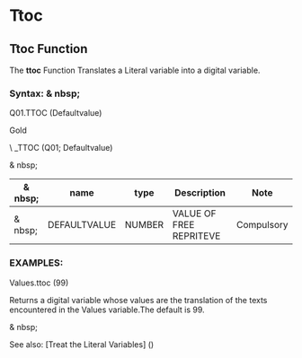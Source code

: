 # Ttoc

## Ttoc Function

The **ttoc** Function Translates a Literal variable into a digital variable.

### Syntax: & nbsp;

Q01.TTOC (Defaultvalue)

Gold

\ _TTOC (Q01; Defaultvalue)

& nbsp;

| & nbsp; | **name** | **type** | **Description** | **Note** |
| --- | --- | --- | --- | --- |
| & nbsp; | DEFAULTVALUE | NUMBER | VALUE OF FREE REPRITEVE | Compulsory |

### EXAMPLES:

Values.ttoc (99)

Returns a digital variable whose values ​​are the translation of the texts encountered in the Values ​​variable.The default is 99.

& nbsp;

See also: [Treat the Literal Variables] (<Trellious Little Little.md>)